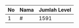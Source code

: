| No | Nama            | Jumlah Level |
|----|-----------------|--------------|
| 1  | #    |    1591        |
